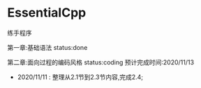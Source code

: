# EssentialCpp

<essential cpp>练手程序

第一章:基础语法 status:done

第二章:面向过程的编码风格 status:coding 预计完成时间:2020/11/13

- 2020/11/11 : 整理从2.1节到2.3节内容,完成2.4;
